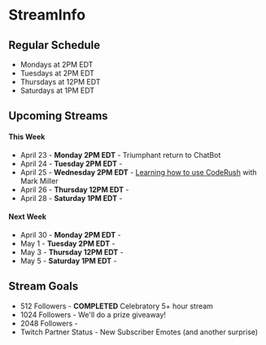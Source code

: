 # StreamInfo

## Regular Schedule

 - Mondays at 2PM EDT
 - Tuesdays at 2PM EDT
 - Thursdays at 12PM EDT
 - Saturdays at 1PM EDT
 

## Upcoming Streams

#### This Week

 - April 23 - **Monday 2PM EDT** - Triumphant return to ChatBot
 - April 24 - **Tuesday 2PM EDT** - 
 - April 25 - **Wednesday 2PM EDT** - [Learning how to use CodeRush](Streams/2018-04-25.md) with Mark Miller
 - April 26 - **Thursday 12PM EDT** -
 - April 28 - **Saturday 1PM EDT** -

#### Next Week

 - April 30 - **Monday 2PM EDT** -
 - May 1 - **Tuesday 2PM EDT** -
 - May 3 - **Thursday 12PM EDT** -
 - May 5 - **Saturday 1PM EDT** -
 
## Stream Goals

 - 512 Followers - **COMPLETED** Celebratory 5+ hour stream
 - 1024 Followers - We'll do a prize giveaway!
 - 2048 Followers - 
 - Twitch Partner Status - New Subscriber Emotes (and another surprise)
